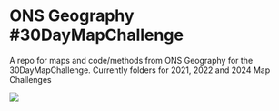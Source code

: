 # ONS Geography #30DayMapChallenge 
A repo for maps and code/methods from ONS Geography for the 30DayMapChallenge.
Currently folders for 2021, 2022 and 2024 Map Challenges

<img src ="https://github.com/ONSgeo/ONS_30DayMapChallenge_2024/blob/main/Maps/30dmc_2024_THEMES.png">
